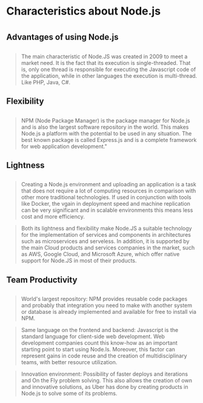   # Characteristics about Node.js <h1>

  
  
   ## Advantages of using Node.js <h2>
  >The main characteristic of Node.JS was created in 2009
  >to meet a market need. It is the fact that its execution 
  >is single-threaded. That is, only one thread is 
  >responsible for executing the Javascript code of the application, 
  >while in other languages the execution is multi-thread. Like PHP, Java, C#.
  
   ## Flexibility <h2>
  >NPM (Node Package Manager) is the package manager for Node.js and is also the
  >largest software repository in the world. This makes Node.js a platform with
  >the potential to be used in any situation. The best known package is called 
  >Express.js and is a complete framework for web application development."
  
   ## Lightness <h2>
  >Creating a Node.js environment and uploading an application is a task that
  >does not require a lot of computing resources in comparison with other more 
  >traditional technologies. If used in conjunction with tools like Docker, the
  >vgain in deployment speed and machine replication can be very significant and
  >in scalable environments this means less cost and more efficiency.

  >Both its lightness and flexibility make Node.JS a suitable technology for the
  >implementation of services and components in architectures such as microservices
  >and serveless.  In addition, it is supported by the main Cloud products and services 
  >companies in the market, such as AWS, Google Cloud, and Microsoft Azure, which offer
  >native support for Node.JS in most of their products.
  
   ## Team Productivity <h2>
  >World's largest repository: NPM provides reusable code packages and probably that 
  >integration you need to make with another system or database is already implemented 
  >and available for free to install via NPM.

  >Same language on the frontend and backend: Javascript is the standard language for
  >client-side web development. Web development companies count this know-how as an
  >important starting point to start using Node.ls. Moreover, this factor can represent 
  >gains in code reuse and the creation of multidisciplinary teams, with better resource
  >utilization.

  >Innovation environment: Possibility of faster deploys and iterations and On the Fly
  >problem solving. This also allows the creation of own and innovative solutions,
  >as Uber has done by creating products in Node.js to solve some of its problems.

